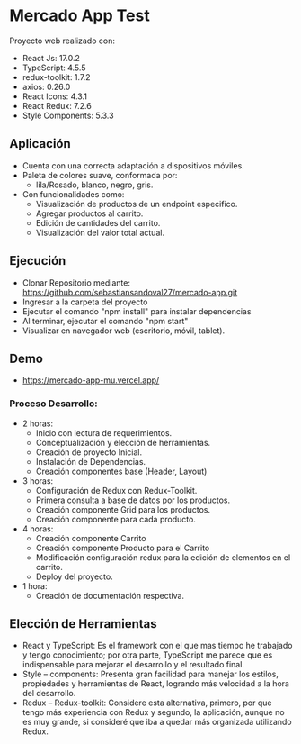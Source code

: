 # Mercado App Test

Proyecto web realizado con:

- React Js: 17.0.2
- TypeScript: 4.5.5
- redux-toolkit: 1.7.2
- axios: 0.26.0
- React Icons: 4.3.1
- React Redux: 7.2.6
- Style Components: 5.3.3

## Aplicación
  - Cuenta con una correcta adaptación a dispositivos móviles.
  - Paleta de colores suave, conformada por:
    - lila/Rosado, blanco, negro, gris.
  - Con funcionalidades como:
    - Visualización de productos de un endpoint especifico.
    - Agregar productos al carrito.
    - Edición de cantidades del carrito.
    - Visualización del valor total actual.

## Ejecución

- Clonar Repositorio mediante: https://github.com/sebastiansandoval27/mercado-app.git
- Ingresar a la carpeta del proyecto
- Ejecutar el comando "npm install" para instalar dependencias
- Al terminar, ejecutar el comando "npm start"
- Visualizar en navegador web (escritorio, móvil, tablet).

## Demo
- https://mercado-app-mu.vercel.app/

### Proceso Desarrollo:
  -	2 horas: 
    - Inicio con lectura de requerimientos.
    - Conceptualización y elección de herramientas.
    - Creación de proyecto Inicial.
    - Instalación de Dependencias.
    - Creación componentes base (Header, Layout)
  -	3 horas:
    - Configuración de Redux con Redux-Toolkit.
    - Primera consulta a base de datos por los productos.
    - Creación componente Grid para los productos.
    - Creación componente para cada producto.
  -	4 horas:
    - Creación componente Carrito
    - Creación componente Producto para el Carrito
    - Modificación configuración redux para la edición de elementos en el carrito.
    - Deploy del proyecto.
  -	1 hora:
    - Creación de documentación respectiva.

## Elección de Herramientas
  - React y TypeScript: Es el framework con el que mas tiempo he trabajado y tengo conocimiento; por otra parte, TypeScript me parece que es indispensable para mejorar el desarrollo y el resultado final.
  - Style – components: Presenta gran facilidad para manejar los estilos, propiedades y herramientas de React, logrando más velocidad a la hora del desarrollo.
  - Redux – Redux-toolkit: Considere esta alternativa, primero, por que tengo más experiencia con Redux y segundo, la aplicación, aunque no es muy grande, si consideré que iba a quedar más organizada utilizando Redux.
